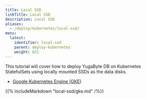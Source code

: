 ```yaml
---
title: Local SSD
linkTitle: Local SSD
description: Local SSD
aliases:
  - /deploy/kubernetes/local-ssd/
menu:
  latest:
    identifier: local-ssd
    parent: deploy-kubernetes
    weight: 621
---
```


This tutorial will cover how to deploy YugaByte DB on Kubernetes StatefulSets using locally mounted SSDs as the data disks.

<ul class="nav nav-tabs nav-tabs-yb">
  <li >
    <a href="#gke" class="nav-link active" id="gke-tab" data-toggle="tab" role="tab" aria-controls="gke" aria-selected="true">
      <i class="fa fa-cubes" aria-hidden="true"></i>
      Google Kubernetes Engine (GKE)
    </a>
  </li>
</ul>

<div class="tab-content">
  <div id="gke" class="tab-pane fade show active" role="tabpanel" aria-labelledby="gke-tab">
    {{% includeMarkdown "local-ssd/gke.md" /%}}
  </div>
</div>